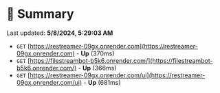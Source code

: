 # 📖 Summary
Last updated: **5/8/2024, 5:29:03 AM**

- `GET` [https://restreamer-09gx.onrender.com](https://restreamer-09gx.onrender.com) - **Up** (370ms)
- `GET` [https://filestreambot-b5k6.onrender.com/](https://filestreambot-b5k6.onrender.com/) - **Up** (366ms)
- `GET` [https://restreamer-09gx.onrender.com/ui](https://restreamer-09gx.onrender.com/ui) - **Up** (681ms)
